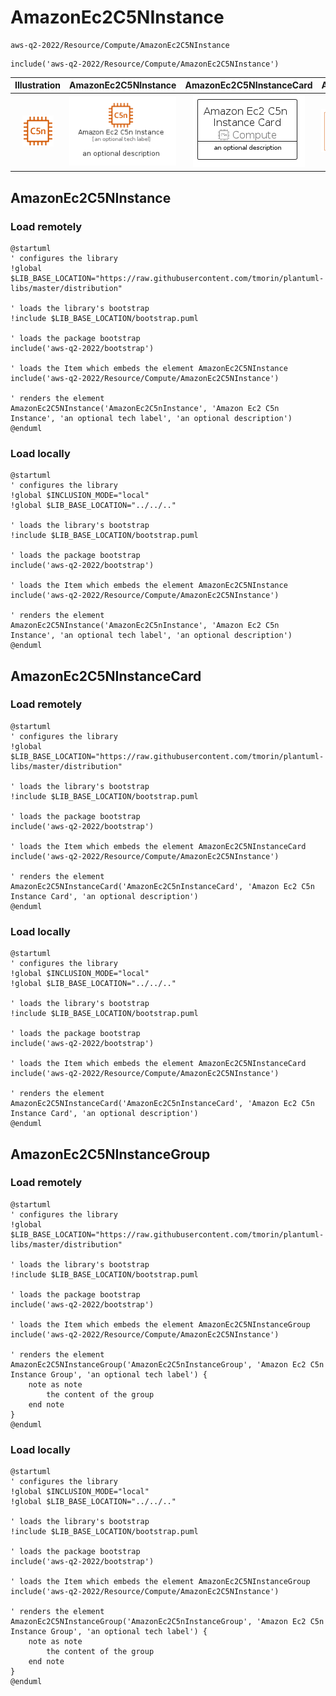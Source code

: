 # AmazonEc2C5NInstance


```text
aws-q2-2022/Resource/Compute/AmazonEc2C5NInstance
```

```text
include('aws-q2-2022/Resource/Compute/AmazonEc2C5NInstance')
```



| Illustration | AmazonEc2C5NInstance | AmazonEc2C5NInstanceCard | AmazonEc2C5NInstanceGroup |
| :---: | :---: | :---: | :---: |
| ![illustration for Illustration](../../../aws-q2-2022/Resource/Compute/AmazonEc2C5NInstance.png) | ![illustration for AmazonEc2C5NInstance](../../../aws-q2-2022/Resource/Compute/AmazonEc2C5NInstance.Local.png) | ![illustration for AmazonEc2C5NInstanceCard](../../../aws-q2-2022/Resource/Compute/AmazonEc2C5NInstanceCard.Local.png) | ![illustration for AmazonEc2C5NInstanceGroup](../../../aws-q2-2022/Resource/Compute/AmazonEc2C5NInstanceGroup.Local.png) |




## AmazonEc2C5NInstance

### Load remotely
```plantuml
@startuml
' configures the library
!global $LIB_BASE_LOCATION="https://raw.githubusercontent.com/tmorin/plantuml-libs/master/distribution"

' loads the library's bootstrap
!include $LIB_BASE_LOCATION/bootstrap.puml

' loads the package bootstrap
include('aws-q2-2022/bootstrap')

' loads the Item which embeds the element AmazonEc2C5NInstance
include('aws-q2-2022/Resource/Compute/AmazonEc2C5NInstance')

' renders the element
AmazonEc2C5NInstance('AmazonEc2C5nInstance', 'Amazon Ec2 C5n Instance', 'an optional tech label', 'an optional description')
@enduml
```

### Load locally
```plantuml
@startuml
' configures the library
!global $INCLUSION_MODE="local"
!global $LIB_BASE_LOCATION="../../.."

' loads the library's bootstrap
!include $LIB_BASE_LOCATION/bootstrap.puml

' loads the package bootstrap
include('aws-q2-2022/bootstrap')

' loads the Item which embeds the element AmazonEc2C5NInstance
include('aws-q2-2022/Resource/Compute/AmazonEc2C5NInstance')

' renders the element
AmazonEc2C5NInstance('AmazonEc2C5nInstance', 'Amazon Ec2 C5n Instance', 'an optional tech label', 'an optional description')
@enduml
```

## AmazonEc2C5NInstanceCard

### Load remotely
```plantuml
@startuml
' configures the library
!global $LIB_BASE_LOCATION="https://raw.githubusercontent.com/tmorin/plantuml-libs/master/distribution"

' loads the library's bootstrap
!include $LIB_BASE_LOCATION/bootstrap.puml

' loads the package bootstrap
include('aws-q2-2022/bootstrap')

' loads the Item which embeds the element AmazonEc2C5NInstanceCard
include('aws-q2-2022/Resource/Compute/AmazonEc2C5NInstance')

' renders the element
AmazonEc2C5NInstanceCard('AmazonEc2C5nInstanceCard', 'Amazon Ec2 C5n Instance Card', 'an optional description')
@enduml
```

### Load locally
```plantuml
@startuml
' configures the library
!global $INCLUSION_MODE="local"
!global $LIB_BASE_LOCATION="../../.."

' loads the library's bootstrap
!include $LIB_BASE_LOCATION/bootstrap.puml

' loads the package bootstrap
include('aws-q2-2022/bootstrap')

' loads the Item which embeds the element AmazonEc2C5NInstanceCard
include('aws-q2-2022/Resource/Compute/AmazonEc2C5NInstance')

' renders the element
AmazonEc2C5NInstanceCard('AmazonEc2C5nInstanceCard', 'Amazon Ec2 C5n Instance Card', 'an optional description')
@enduml
```

## AmazonEc2C5NInstanceGroup

### Load remotely
```plantuml
@startuml
' configures the library
!global $LIB_BASE_LOCATION="https://raw.githubusercontent.com/tmorin/plantuml-libs/master/distribution"

' loads the library's bootstrap
!include $LIB_BASE_LOCATION/bootstrap.puml

' loads the package bootstrap
include('aws-q2-2022/bootstrap')

' loads the Item which embeds the element AmazonEc2C5NInstanceGroup
include('aws-q2-2022/Resource/Compute/AmazonEc2C5NInstance')

' renders the element
AmazonEc2C5NInstanceGroup('AmazonEc2C5nInstanceGroup', 'Amazon Ec2 C5n Instance Group', 'an optional tech label') {
    note as note
        the content of the group
    end note
}
@enduml
```

### Load locally
```plantuml
@startuml
' configures the library
!global $INCLUSION_MODE="local"
!global $LIB_BASE_LOCATION="../../.."

' loads the library's bootstrap
!include $LIB_BASE_LOCATION/bootstrap.puml

' loads the package bootstrap
include('aws-q2-2022/bootstrap')

' loads the Item which embeds the element AmazonEc2C5NInstanceGroup
include('aws-q2-2022/Resource/Compute/AmazonEc2C5NInstance')

' renders the element
AmazonEc2C5NInstanceGroup('AmazonEc2C5nInstanceGroup', 'Amazon Ec2 C5n Instance Group', 'an optional tech label') {
    note as note
        the content of the group
    end note
}
@enduml
```

